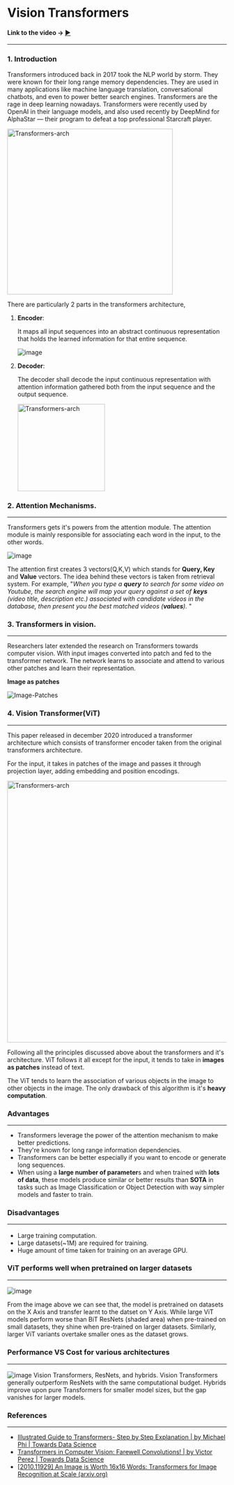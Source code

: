 # Vision Transformers

#### Link to the video **→** [▶](https://youtu.be/3QTltiwcncc)

<hr>

### 1. Introduction 

Transformers introduced back in 2017 took the NLP world by storm. They were known for their long range memory dependencies. They are used in many applications like machine language translation, conversational chatbots, and even to power better search engines. Transformers are the rage in deep learning nowadays. Transformers were recently used by OpenAI in their language models, and also used recently by DeepMind for AlphaStar — their program to defeat a top professional Starcraft player.

<img src="https://user-images.githubusercontent.com/30192967/137615858-8f42b391-f71b-4dcc-aa7a-4feaac79bbdc.png" alt="Transformers-arch" width="380" align="center" />

There are particularly 2 parts in the transformers architecture,

1. **Encoder**:

   It maps all input sequences into an abstract continuous representation that holds the learned information for that entire sequence.

   ![image](https://user-images.githubusercontent.com/30192967/137616090-ae5dbf1b-b9dd-4bbc-867a-ab0c37bf912f.png)

   

2. **Decoder**:

   The decoder shall decode the input continuous representation with attention information gathered both from the input sequence and the output sequence.

   <img src="https://user-images.githubusercontent.com/30192967/137616182-2e1ca886-28af-4268-8609-17c7dbef0706.png" alt="Transformers-arch" width="200" align="center" />

### 2. Attention Mechanisms. 

<hr>

Transformers gets it's powers from the attention module. The attention module is mainly responsible for associating each word in the input, to the other words.

![image](https://user-images.githubusercontent.com/30192967/137616363-8071a3a7-ae53-4b88-af47-272300524dda.png)

The attention first creates 3 vectors(Q,K,V) which stands for **Query, Key** and **Value** vectors.
The idea behind these vectors is taken from retrieval system. For example,
"*When you type a **query** to search for some video on Youtube, the search engine will map your query against a set of **keys** (video title, description etc.) associated with candidate videos in the database, then present you the best matched videos (**values**).* "

### 3. Transformers in vision.

<hr>

Researchers later extended the research on Transformers towards computer vision. With input images converted into patch and fed to the transformer network. The network learns to associate and attend to various other patches and learn their representation.

**Image as patches**

![Image-Patches](https://keras.io/img/examples/vision/image_classification_with_vision_transformer/image_classification_with_vision_transformer_15_2.png)

### 4. Vision Transformer(ViT)

<hr>

This paper released in december 2020 introduced a transformer architecture which consists of transformer encoder taken from the original transformers architecture. 

For the input, it takes in patches of the image and passes it through projection layer, adding embedding and position encodings. 

<img src="https://user-images.githubusercontent.com/30192967/137616910-0c279c6d-40be-48ee-b99b-6a30db3c6874.png" alt="Transformers-arch" width="600" align="center" />

Following all the principles discussed above about the transformers and it's architecture. ViT follows it all except for the input, it tends to take in **images as patches** instead of text.

The ViT tends to learn the association of various objects in the image to other objects in the image.
The only drawback of this algorithm is it's **heavy computation**.  

### Advantages

<hr>

- Transformers leverage the power of the attention mechanism to make better predictions.
- They're known for long range information dependencies.
- Transformers can be better especially if you want to encode or generate long sequences.
- When using a **large number of parameter**s and when trained with **lots of data**, these models produce similar or better results than **SOTA** in tasks such as Image Classification or Object Detection with way simpler models and faster to train.

### Disadvantages <hr>


- Large training computation.
- Large datasets(~1M) are required for training.
- Huge amount of time taken for training on an average GPU.

### ViT performs well when pretrained on larger datasets <hr>
![image](https://user-images.githubusercontent.com/30192967/137672598-d31dbdc9-31ea-467d-b9b9-01a45d89f172.png)

From the image above we can see that, the model is pretrained on datasets on the X Axis and transfer learnt to the datset on Y Axis.
While large ViT models perform worse than BiT ResNets (shaded area) when pre-trained on small datasets, they shine when pre-trained on larger datasets. Similarly, larger ViT variants overtake smaller ones as the dataset grows.
 
### Performance VS Cost for various architectures <hr>
![image](https://user-images.githubusercontent.com/30192967/137672870-72363bbd-cd19-47f0-8906-e44194a99f75.png)
Vision Transformers, ResNets, and hybrids. Vision Transformers generally outperform ResNets with the same computational budget.
Hybrids improve upon pure Transformers for smaller model sizes, but the gap vanishes for larger
models.



### References

<hr>

- [Illustrated Guide to Transformers- Step by Step Explanation | by Michael Phi | Towards Data Science](https://towardsdatascience.com/illustrated-guide-to-transformers-step-by-step-explanation-f74876522bc0)
- [Transformers in Computer Vision: Farewell Convolutions! | by Victor Perez | Towards Data Science](https://towardsdatascience.com/transformers-in-computer-vision-farewell-convolutions-f083da6ef8ab)
- [[2010.11929\] An Image is Worth 16x16 Words: Transformers for Image Recognition at Scale (arxiv.org)](https://arxiv.org/abs/2010.11929)




